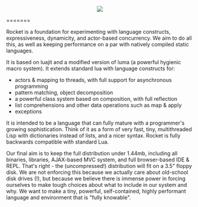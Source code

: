 <p align="center">
  <img src="https://raw.github.com/andrewmcv/raccoon/master/docs/images/rocket-logo.png" />
</p>
=======

Rocket is a foundation for experimenting with language constructs, expressiveness, dynamicity, and actor-based concurrency. We aim to do all this, as well as keeping performance on a par with natively compiled static languages.

It is based on luajit and a modified version of luma (a powerful hygienic macro system). It extends standard lua with language constructs for:

- actors & mapping to threads, with full support for asynchronous programming
- pattern matching, object decomposition
- a powerful class system based on composition, with full reflection
- list comprehensions and other data operations such as map & apply
- exceptions

It is intended to be a language that can fully mature with a programmer's growing sophistication. Think of it as a form of very fast, tiny, multithreaded Lisp with dictionaries instead of lists, and a nicer syntax. Rocket is fully backwards compatible with standard Lua.

Our final aim is to keep the full distribution under 1.44mb, including all binaries, libraries, AJAX-based MVC system, and full browser-based IDE & REPL. That's right - the (uncompressed!) distribution will fit on a 3.5" floppy disk. We are not enforcing this because we actually care about old-school disk drives (!), but because  we believe there is immense power in forcing ourselves to make tough choices about what to include in our system and why. We want to make a tiny, powerful, self-contained, highly performant language and environment that is "fully knowable".







